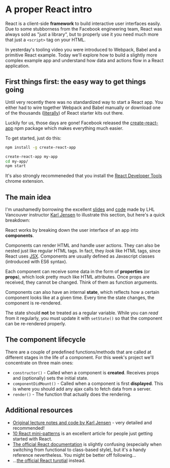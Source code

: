 # A proper React intro

React is a client-side **framework** to build interactive user interfaces easily. Due to some stubborness from the Facebook engineering team, React was always sold as "just a library", but to properly use it you need much more that just a `<script>` tag on your HTML.

In yesterday's tooling video you were introduced to Webpack, Babel and a primitive React example. Today we'll explore how to build a slightly more complex example app and understand how data and actions flow in a React application.

## First things first: the easy way to get things going

Until very recently there was no standardized way to start a React app. You either had to wire together Webpack and Babel manually or download one of the thousands ([literally](https://github.com/search?utf8=%E2%9C%93&q=react+starter+kit&type=)) of React starter kits out there.

Luckily for us, those days are gone! Facebook released the [create-react-app](https://github.com/facebookincubator/create-react-app) npm package which makes everything much easier.

To get started, just do this:
```sh
npm install -g create-react-app

create-react-app my-app
cd my-app/
npm start
```

It's also strongly recommeneded that you install the [React Developer Tools](https://chrome.google.com/webstore/detail/react-developer-tools/fmkadmapgofadopljbjfkapdkoienihi) chrome extension.

## The main idea

I'm unashamedly borrowing the excellent [slides](react.pdf) and [code](code) made by LHL Vancouver instructor [Karl Jensen](https://github.com/jensen/react-notes) to illustrate this section, but here's a quick breakdown:

React works by breaking down the user interface of an app into **components**.

Components can render HTML and handle user actions. They can also be nested just like regular HTML tags. In fact, they _look_ like HTML tags, since React uses [JSX](https://facebook.github.io/jsx/). Components are usually defined as Javascript classes (introduced with ES6 syntax).

Each component can receive some data in the form of **properties** (or **props**), which look pretty much like HTML attributes. Once props are received, they cannot be changed. Think of them as function arguments.

Components can also have an internal **state**, which reflects how a certain component looks like at a given time. Every time the state changes, the component is re-rendered.

The state should **not** be treated as a regular variable. While you can _read_ from it regularly, you must update it with `setState()` so that the component can be re-rendered properly.

## The component lifecycle

There are a couple of predefined functions/methods that are called at different stages in the life of a component. For this week's project we'll concentrate on three main ones:

* `constructor()` - Called when a component is **created**. Receives props and (optionally) sets the initial state.
* `componentDidMount()` - Called when a component is first **displayed**. This is where you should add any ajax calls to fetch data from a server.
* `render()` - The function that actually does the rendering.

## Additional resources

* [Original lecture notes and code by Karl Jensen](https://github.com/jensen/react-notes) - very detailed and recommended!
* [10 React mini-patterns](https://hackernoon.com/10-react-mini-patterns-c1da92f068c5) is an excellent article for people just getting started with React.
* [The official React documentation](https://facebook.github.io/react/docs/hello-world.html) is slightly confusing (especially when switching from functional to class-based style), but it's a handy reference nevertheless. You might be better off following...
* ...[the official React turotial](https://facebook.github.io/react/tutorial/tutorial.html) instead.
